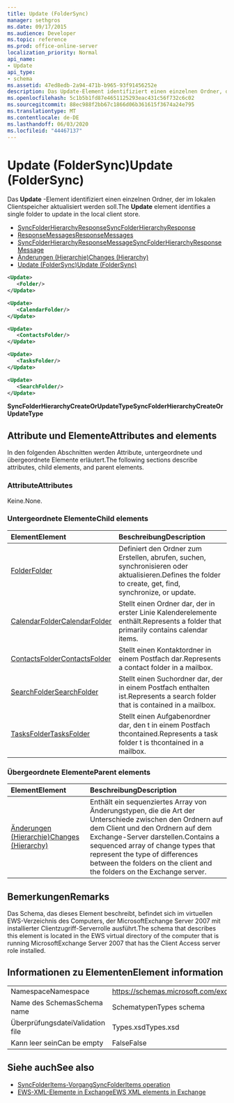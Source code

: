 ```yaml
---
title: Update (FolderSync)
manager: sethgros
ms.date: 09/17/2015
ms.audience: Developer
ms.topic: reference
ms.prod: office-online-server
localization_priority: Normal
api_name:
- Update
api_type:
- schema
ms.assetid: 47ed8edb-2a94-471b-b965-93f91456252e
description: Das Update-Element identifiziert einen einzelnen Ordner, der im lokalen Clientspeicher aktualisiert werden soll.
ms.openlocfilehash: 5c1b5b1fd87e4651125293eac431c56f732c6c02
ms.sourcegitcommit: 88ec988f2bb67c1866d06b361615f3674a24e795
ms.translationtype: MT
ms.contentlocale: de-DE
ms.lasthandoff: 06/03/2020
ms.locfileid: "44467137"
---
```

# <a name="update-foldersync"></a><span data-ttu-id="abd40-103">Update (FolderSync)</span><span class="sxs-lookup"><span data-stu-id="abd40-103">Update (FolderSync)</span></span>

<span data-ttu-id="abd40-104">Das **Update** -Element identifiziert einen einzelnen Ordner, der im lokalen Clientspeicher aktualisiert werden soll.</span><span class="sxs-lookup"><span data-stu-id="abd40-104">The **Update** element identifies a single folder to update in the local client store.</span></span> 
  
- [<span data-ttu-id="abd40-105">SyncFolderHierarchyResponse</span><span class="sxs-lookup"><span data-stu-id="abd40-105">SyncFolderHierarchyResponse</span></span>](syncfolderhierarchyresponse.md) 
- [<span data-ttu-id="abd40-106">ResponseMessages</span><span class="sxs-lookup"><span data-stu-id="abd40-106">ResponseMessages</span></span>](responsemessages.md) 
- [<span data-ttu-id="abd40-107">SyncFolderHierarchyResponseMessage</span><span class="sxs-lookup"><span data-stu-id="abd40-107">SyncFolderHierarchyResponseMessage</span></span>](syncfolderhierarchyresponsemessage.md)  
- [<span data-ttu-id="abd40-108">Änderungen (Hierarchie)</span><span class="sxs-lookup"><span data-stu-id="abd40-108">Changes (Hierarchy)</span></span>](changes-hierarchy.md) 
- [<span data-ttu-id="abd40-109">Update (FolderSync)</span><span class="sxs-lookup"><span data-stu-id="abd40-109">Update (FolderSync)</span></span>](update-foldersync.md)
  
```xml
<Update>
   <Folder/>
</Update>
```

```xml
<Update>
   <CalendarFolder/>
</Update>
```

```xml
<Update>
   <ContactsFolder/>
</Update>
```

```xml
<Update>
   <TasksFolder/>
</Update>
```

```xml
<Update>
   <SearchFolder/>
</Update>
```

<span data-ttu-id="abd40-110">**SyncFolderHierarchyCreateOrUpdateType**</span><span class="sxs-lookup"><span data-stu-id="abd40-110">**SyncFolderHierarchyCreateOrUpdateType**</span></span>

## <a name="attributes-and-elements"></a><span data-ttu-id="abd40-111">Attribute und Elemente</span><span class="sxs-lookup"><span data-stu-id="abd40-111">Attributes and elements</span></span>

<span data-ttu-id="abd40-112">In den folgenden Abschnitten werden Attribute, untergeordnete und übergeordnete Elemente erläutert.</span><span class="sxs-lookup"><span data-stu-id="abd40-112">The following sections describe attributes, child elements, and parent elements.</span></span>
  
### <a name="attributes"></a><span data-ttu-id="abd40-113">Attribute</span><span class="sxs-lookup"><span data-stu-id="abd40-113">Attributes</span></span>

<span data-ttu-id="abd40-114">Keine.</span><span class="sxs-lookup"><span data-stu-id="abd40-114">None.</span></span>
  
### <a name="child-elements"></a><span data-ttu-id="abd40-115">Untergeordnete Elemente</span><span class="sxs-lookup"><span data-stu-id="abd40-115">Child elements</span></span>

|<span data-ttu-id="abd40-116">**Element**</span><span class="sxs-lookup"><span data-stu-id="abd40-116">**Element**</span></span>|<span data-ttu-id="abd40-117">**Beschreibung**</span><span class="sxs-lookup"><span data-stu-id="abd40-117">**Description**</span></span>|
|:-----|:-----|
|[<span data-ttu-id="abd40-118">Folder</span><span class="sxs-lookup"><span data-stu-id="abd40-118">Folder</span></span>](folder.md) <br/> |<span data-ttu-id="abd40-119">Definiert den Ordner zum Erstellen, abrufen, suchen, synchronisieren oder aktualisieren.</span><span class="sxs-lookup"><span data-stu-id="abd40-119">Defines the folder to create, get, find, synchronize, or update.</span></span>  <br/> |
|[<span data-ttu-id="abd40-120">CalendarFolder</span><span class="sxs-lookup"><span data-stu-id="abd40-120">CalendarFolder</span></span>](calendarfolder.md) <br/> |<span data-ttu-id="abd40-121">Stellt einen Ordner dar, der in erster Linie Kalenderelemente enthält.</span><span class="sxs-lookup"><span data-stu-id="abd40-121">Represents a folder that primarily contains calendar items.</span></span>  <br/> |
|[<span data-ttu-id="abd40-122">ContactsFolder</span><span class="sxs-lookup"><span data-stu-id="abd40-122">ContactsFolder</span></span>](contactsfolder.md) <br/> |<span data-ttu-id="abd40-123">Stellt einen Kontaktordner in einem Postfach dar.</span><span class="sxs-lookup"><span data-stu-id="abd40-123">Represents a contact folder in a mailbox.</span></span>  <br/> |
|[<span data-ttu-id="abd40-124">SearchFolder</span><span class="sxs-lookup"><span data-stu-id="abd40-124">SearchFolder</span></span>](searchfolder.md) <br/> |<span data-ttu-id="abd40-125">Stellt einen Suchordner dar, der in einem Postfach enthalten ist.</span><span class="sxs-lookup"><span data-stu-id="abd40-125">Represents a search folder that is contained in a mailbox.</span></span>  <br/> |
|[<span data-ttu-id="abd40-126">TasksFolder</span><span class="sxs-lookup"><span data-stu-id="abd40-126">TasksFolder</span></span>](tasksfolder.md) <br/> |<span data-ttu-id="abd40-127">Stellt einen Aufgabenordner dar, den t in einem Postfach thcontained.</span><span class="sxs-lookup"><span data-stu-id="abd40-127">Represents a task folder t is thcontained in a mailbox.</span></span>  <br/> |
   
### <a name="parent-elements"></a><span data-ttu-id="abd40-128">Übergeordnete Elemente</span><span class="sxs-lookup"><span data-stu-id="abd40-128">Parent elements</span></span>

|<span data-ttu-id="abd40-129">**Element**</span><span class="sxs-lookup"><span data-stu-id="abd40-129">**Element**</span></span>|<span data-ttu-id="abd40-130">**Beschreibung**</span><span class="sxs-lookup"><span data-stu-id="abd40-130">**Description**</span></span>|
|:-----|:-----|
|[<span data-ttu-id="abd40-131">Änderungen (Hierarchie)</span><span class="sxs-lookup"><span data-stu-id="abd40-131">Changes (Hierarchy)</span></span>](changes-hierarchy.md) <br/> |<span data-ttu-id="abd40-132">Enthält ein sequenziertes Array von Änderungstypen, die die Art der Unterschiede zwischen den Ordnern auf dem Client und den Ordnern auf dem Exchange-Server darstellen.</span><span class="sxs-lookup"><span data-stu-id="abd40-132">Contains a sequenced array of change types that represent the type of differences between the folders on the client and the folders on the Exchange server.</span></span>  <br/> |
   
## <a name="remarks"></a><span data-ttu-id="abd40-133">Bemerkungen</span><span class="sxs-lookup"><span data-stu-id="abd40-133">Remarks</span></span>

<span data-ttu-id="abd40-134">Das Schema, das dieses Element beschreibt, befindet sich im virtuellen EWS-Verzeichnis des Computers, der MicrosoftExchange Server 2007 mit installierter Clientzugriff-Serverrolle ausführt.</span><span class="sxs-lookup"><span data-stu-id="abd40-134">The schema that describes this element is located in the EWS virtual directory of the computer that is running MicrosoftExchange Server 2007 that has the Client Access server role installed.</span></span>
  
## <a name="element-information"></a><span data-ttu-id="abd40-135">Informationen zu Elementen</span><span class="sxs-lookup"><span data-stu-id="abd40-135">Element information</span></span>

|||
|:-----|:-----|
|<span data-ttu-id="abd40-136">Namespace</span><span class="sxs-lookup"><span data-stu-id="abd40-136">Namespace</span></span>  <br/> |https://schemas.microsoft.com/exchange/services/2006/types  <br/> |
|<span data-ttu-id="abd40-137">Name des Schemas</span><span class="sxs-lookup"><span data-stu-id="abd40-137">Schema name</span></span>  <br/> |<span data-ttu-id="abd40-138">Schematypen</span><span class="sxs-lookup"><span data-stu-id="abd40-138">Types schema</span></span>  <br/> |
|<span data-ttu-id="abd40-139">Überprüfungsdatei</span><span class="sxs-lookup"><span data-stu-id="abd40-139">Validation file</span></span>  <br/> |<span data-ttu-id="abd40-140">Types.xsd</span><span class="sxs-lookup"><span data-stu-id="abd40-140">Types.xsd</span></span>  <br/> |
|<span data-ttu-id="abd40-141">Kann leer sein</span><span class="sxs-lookup"><span data-stu-id="abd40-141">Can be empty</span></span>  <br/> |<span data-ttu-id="abd40-142">False</span><span class="sxs-lookup"><span data-stu-id="abd40-142">False</span></span>  <br/> |
   
## <a name="see-also"></a><span data-ttu-id="abd40-143">Siehe auch</span><span class="sxs-lookup"><span data-stu-id="abd40-143">See also</span></span>

- [<span data-ttu-id="abd40-144">SyncFolderItems-Vorgang</span><span class="sxs-lookup"><span data-stu-id="abd40-144">SyncFolderItems operation</span></span>](syncfolderitems-operation.md)
- [<span data-ttu-id="abd40-145">EWS-XML-Elemente in Exchange</span><span class="sxs-lookup"><span data-stu-id="abd40-145">EWS XML elements in Exchange</span></span>](ews-xml-elements-in-exchange.md)

